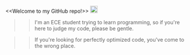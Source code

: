 <<Welcome to my GitHub repo!>> <img width="20" alt="java" src="https://github.com/deeban-dc/read_dc/assets/93963479/a0a203f9-74a2-49a4-b422-1bfab45b05b4">


>>I'm an ECE student trying to learn programming, so if you're here to judge my code, please be gentle.

>>If you're looking for perfectly optimized code, you've come to the wrong place.



<!--
**deeban-dc/deeban-dc** is a ✨ _special_ ✨ repository because its `README.md` (this file) appears on your GitHub profile.



Here are some ideas to get you started:

- 🔭 I’m currently working on ...
- 🌱 I’m currently learning ...
- 👯 I’m looking to collaborate on ...
- 🤔 I’m looking for help with ...
- 💬 Ask me about ...
- 📫 How to reach me: ...
- 😄 Pronouns: ...
- ⚡ Fun fact: ...
-->
